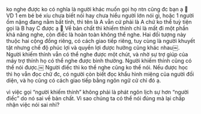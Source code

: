 ko nghe được ko có nghĩa là người khác muốn gọi họ ntn cũng đc bạn ạ 🥹VD 1 em bé bé xíu chưa biết nói hay chưa hiểu người lớn nói gì, hoặc 1 người ốm nặng đang nằm bất tỉnh, thì tên là A vẫn cứ phải là A chứ ko thể tuỳ tiện gọi là B hay C được ạ 🥲
Về bản chất thì khiếm thính chỉ là mất đi một phần khả năng nghe, còn điếc là hoàn toàn không thể nghe. Hai đối tượng này thuộc hai cộng đồng riêng, có cách giao tiếp riêng, tuy cùng là người khuyết tật nhưng chế độ phúc lợi và quyền lợi được hưởng cũng khác nhau￼.
Người khiếm thính vẫn có thể nghe được một chút, và nhờ sự trợ giúp của máy trợ thính họ có thể nghe được bình thường. Người khiếm thính cũng có thể nói được.￼
Người điếc thì ko thể nghe cũng ko thể nói. Nếu được học thì họ vẫn đọc chữ đc, có người còn biết đọc khẩu hình miệng của người đối diện, và họ cũng có cách giao tiếp bằng ngôn ngữ cử chỉ đó ạ.

vì việc gọi “người khiếm thính” không phải là phát ngôn lịch sự hơn “người điếc” do nó sai về bản chất. Vì sao chúng ta có thể nói đúng mà lại chấp nhận việc nói sai nhỉ?
